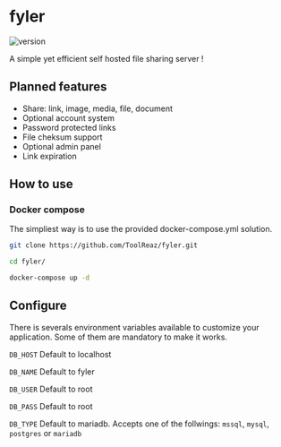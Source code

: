 # fyler

![version](https://img.shields.io/badge/version-0.0.2--alpha-brightgreen)

A simple yet efficient self hosted file sharing server !

## Planned features

- Share: link, image, media, file, document
- Optional account system
- Password protected links
- File cheksum support
- Optional admin panel
- Link expiration

## How to use

### Docker compose

The simpliest way is to use the provided docker-compose.yml solution.

```bash
git clone https://github.com/ToolReaz/fyler.git

cd fyler/

docker-compose up -d
```

## Configure

There is severals environment variables available to customize your application. Some of them are mandatory to make it works.

`DB_HOST` Default to localhost

`DB_NAME` Default to fyler

`DB_USER` Default to root

`DB_PASS` Default to root

`DB_TYPE` Default to mariadb. Accepts one of the follwings: `mssql`, `mysql`, `postgres` or `mariadb`
